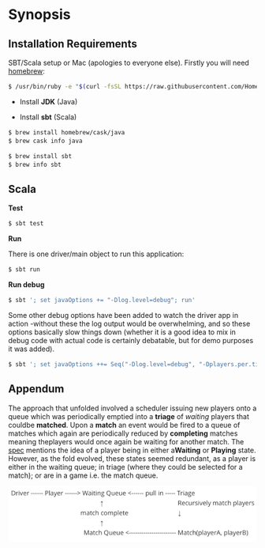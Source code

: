 Synopsis
========

Installation Requirements
-------------------------

SBT/Scala setup or Mac (apologies to everyone else). Firstly you will need
[homebrew](https://brew.sh/):

```bash
$ /usr/bin/ruby -e "$(curl -fsSL https://raw.githubusercontent.com/Homebrew/install/master/install)"
```

-   Install **JDK** (Java)

-   Install **sbt** (Scala)

```bash
$ brew install homebrew/cask/java
$ brew cask info java
```

```bash
$ brew install sbt
$ brew info sbt
```

Scala
-----

**Test**

```bash
$ sbt test
```

**Run**

There is one driver/main object to run this application:

```bash
$ sbt run
```

**Run debug**

```bash
$ sbt '; set javaOptions += "-Dlog.level=debug"; run'
```

Some other debug options have been added to watch the driver app in action -without these the log output would be overwhelming, and so these options basically slow things down (whether it is a good idea to mix in debug code with
actual code is certainly debatable, but for demo purposes it was added).

```bash
$ sbt '; set javaOptions ++= Seq("-Dlog.level=debug", "-Dplayers.per.tick=2", "-Dgames.expire.ratio.per.tick=3"); run'
```

Appendum
--------

The approach that unfolded involved a scheduler issuing new players onto a queue which was periodically emptied into a **triage** of *waiting* players that couldbe **matched**. Upon a **match** an event would be fired to a queue of matches which again are periodically reduced by **completing** matches meaning theplayers would once again be waiting for another match. The [spec](introduction.md) mentions the idea of a player being in either a**Waiting** or **Playing** state. However, as the fold evolved, these states seemed redundant, as a player is either in the waiting queue; in triage (where they could be selected for a match); or are in a game i.e. the match queue.

![Matching](matching.png)

